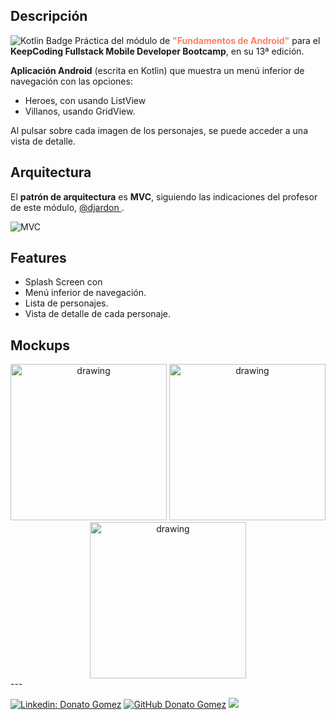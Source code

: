 ## Descripción
![Kotlin Badge](https://img.shields.io/badge/MADE%20WITH-KOTLIN-blueviolet?style=for-the-badge&logo=kotlin)
Práctica del módulo de **<span style="color:#ff7e63">"Fundamentos de Android"</span>** para el **KeepCoding Fullstack Mobile Developer Bootcamp**, en su 13ª edición.

**Aplicación Android** (escrita en Kotlin) que muestra un menú inferior de navegación con las opciones: 
* Heroes, con usando ListView 
* Villanos, usando GridView. 
  
Al pulsar sobre cada imagen de los personajes, se puede acceder a una vista de detalle.

## Arquitectura
El **patrón de arquitectura** es **MVC**, siguiendo las indicaciones del profesor de este módulo, [@djardon ](https://github.com/djardon).

![MVC](https://repository-images.githubusercontent.com/212913628/25312380-e72e-11e9-817e-db46671bf8d4)

## Features
* Splash Screen con 
* Menú inferior de navegación.
* Lista de personajes.
* Vista de detalle de cada personaje.

## Mockups
<div style="text-align:center">
<img src="https://github.com/donatogomez/MarvelCharactersMVC/blob/main/mockups/splash.png" alt="drawing" width="250"/> <img src="https://github.com/donatogomez/MarvelCharactersMVC/blob/main/mockups/main.png" alt="drawing" width="250"/> <img src="https://github.com/donatogomez/MarvelCharactersMVC/blob/main/mockups/detail.png" alt="drawing" width="250"/>
</div>
---

[![Linkedin: Donato Gomez](https://img.shields.io/badge/-Donato_Gomez-blue?style=flat-square&logo=Linkedin&logoColor=white&link=https://www.linkedin.com/in/donatogomez/)](https://www.linkedin.com/in/donatogomez/)
[![GitHub Donato Gomez](https://img.shields.io/github/followers/donatogomez?label=follow&style=social)](https://github.com/donatogomez)
![](https://komarev.com/ghpvc/?username=donatogomez&color=red)